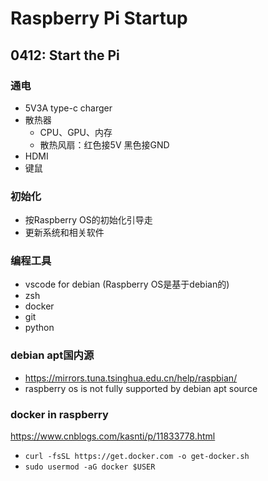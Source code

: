 # Raspberry Pi Startup

## 0412: Start the Pi

### 通电
- 5V3A type-c charger
- 散热器
    - CPU、GPU、内存
    - 散热风扇：红色接5V 黑色接GND
- HDMI
- 键鼠

### 初始化
- 按Raspberry OS的初始化引导走
- 更新系统和相关软件

### 编程工具
- vscode for debian (Raspberry OS是基于debian的)
- zsh
- docker
- git
- python

### debian apt国内源

- https://mirrors.tuna.tsinghua.edu.cn/help/raspbian/
- raspberry os is not fully supported by debian apt source

### docker in raspberry
https://www.cnblogs.com/kasnti/p/11833778.html

- `curl -fsSL https://get.docker.com -o get-docker.sh`
- `sudo usermod -aG docker $USER`

